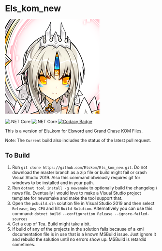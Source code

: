 # Els_kom_new

![Els_kom Icon](./els_kom.png)

![.NET Core](https://github.com/Elskom/Els_kom_new/workflows/.NET%20Core/badge.svg?branch=master&event=push)
![.NET Core](https://github.com/Elskom/Els_kom_new/workflows/.NET%20Core/badge.svg?event=pull_request)
[![Codacy Badge](https://api.codacy.com/project/badge/Grade/1ec89deb386140fa983b577708d952e2)](https://app.codacy.com/gh/Elskom/Els_kom_new?utm_source=github.com&utm_medium=referral&utm_content=Elskom/Els_kom_new&utm_campaign=Badge_Grade)

This is a version of Els_kom for Elsword and Grand Chase KOM Files.

Note: The ``Current`` build also includes the status of the latest pull request.

## To Build

1. Run ``git clone https://github.com/Elskom/Els_kom_new.git``. Do not download the master branch as a zip file or build might fail or crash Visual Studio 2019. Also this command obviously requires git for windows to be installed and in your path.
2. Run ``dotnet tool install -g newsmake`` to optionally build the changelog / news file. Eventually I would love to make a Visual Studio project template for newsmake and make the tool support that.
3. Open the ``pcbuild.sln`` solution file in Visual Studio 2019 and then select ``Release``, ``Any CPU`` and hit ``Build Solution``. Alternatively you can use this command: ``dotnet build --configuration Release --ignore-failed-sources``
4. Get a cup of Tea. Build might take a bit.
5. If build of any of the projects in the solution fails because of a xml documentation file is in use that is a known MSBuild issue. Just ignore it and rebuild the solution until no errors show up. MSBuild is retardid sometimes.
